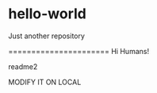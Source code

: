 # hello-world
Just another repository

======================
Hi Humans!







readme2

MODIFY IT ON LOCAL
